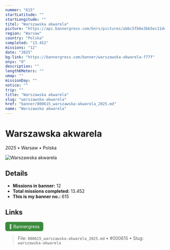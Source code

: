 ```yaml
---
nummer: "615"
startLatitude: ""
startLongitude: ""
titel: "Warszawska akwarela"
picture: "https://api.bannergress.com/bnrs/pictures/abbc5fb6e3bb5ec11ded7cf9b51c22aa"
region: "Warsaw"
country: "Polska"
completed: "13.452"
missions: "12"
date: "2025"
bg-link: "https://bannergress.com/banner/warszawska-akwarela-f77f"
onyx: "0"
description: ""
lengthKMeters: ""
umap: ""
missionDay: ""
notice: ""
trip: ""
title: "Warszawska akwarela"
slug: "warszawska-akwarela"
href: "banner/000615_warszawska-akwarela_2025.md"
name: "Warszawska akwarela"
---
```

# Warszawska akwarela

*2025* • Warsaw • Polska

![Warszawska akwarela](https://api.bannergress.com/bnrs/pictures/abbc5fb6e3bb5ec11ded7cf9b51c22aa)



## Details

- **Missions in banner:** 12
- **Total missions completed:** 13.452
- **This is my banner no.:** 615





## Links
<a href="https://bannergress.com/banner/warszawska-akwarela-f77f" target="_blank" style="display:inline-block;margin-right:8px;padding:6px 12px;background:#3c8b3c;color:#fff;text-decoration:none;border-radius:6px;">🔗 Bannergress</a>



> File: `000615_warszawska-akwarela_2025.md`
> • #000615
> • Slug: `warszawska-akwarela`
